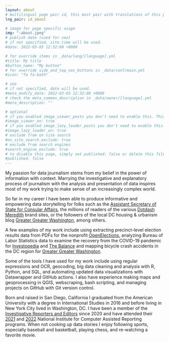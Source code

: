 ```yaml
---
layout: about
# multilingual page pair id, this must pair with translations of this page. (This name must be unique)
lng_pair: id_about

# image for page specific usage
img: ":about.jpeg"
# publish date (used for seo)
# if not specified, site.time will be used.
#date: 2022-03-03 12:32:00 +0000

# for override items in _data/lang/[language].yml
#title: My title
#button_name: "My button"
# for override side_and_top_nav_buttons in _data/conf/main.yml
#icon: "fa fa-bath"

# seo
# if not specified, date will be used.
#meta_modify_date: 2022-03-03 12:32:00 +0000
# check the meta_common_description in _data/owner/[language].yml
#meta_description: ""

# optional
# if you enabled image_viewer_posts you don't need to enable this. This is only if image_viewer_posts = false
#image_viewer_on: true
# if you enabled image_lazy_loader_posts you don't need to enable this. This is only if image_lazy_loader_posts = false
#image_lazy_loader_on: true
# exclude from on site search
#on_site_search_exclude: true
# exclude from search engines
#search_engine_exclude: true
# to disable this page, simply set published: false or delete this file
#published: false
---
```


My passion for data journalism stems from my belief in the power of information with context. Marrying the investigative and explanatory process of journalism with the analysis and presentation of data inspires most of my work trying to make sense of an increasingly complex world. 

So far in my career I have been able to produce informative and empowering data storytelling for folks such as the [Assistant Secretary of State for Consular Affairs](https://www.state.gov/bureaus-offices/under-secretary-for-management/bureau-of-consular-affairs/), the millions of readers of the various [Dotdash Meredith](https://www.dotdashmeredith.com/) brand sites, or the followers of the local DC housing & urbanism blog [Greater Greater Washington](https://ggwash.org/), among others.

A few examples of my work include using extracting precinct-level election results data from PDFs for the nonprofit [OpenElections](http://openelections.net/), analyzing Bureau of Labor Statistics data to examine the recovery from the COVID-19 pandemic for [Investopedia](https://www.investopedia.com/the-u-s-labor-market-recovery-in-charts-6541384) and [The Balance](https://www.thebalancemoney.com/29-months-later-all-the-jobs-lost-to-covid-19-are-back-6542485) and mapping bicycle crash accidents in the DC region for [Greater Greater Washington](https://ggwash.org/view/79134/how-the-bike-crashes-shifted-out-of-downtown-dc-during-the-pandemic).


Some of the tools I have used for my work include using regular expressions and OCR, geocoding, big data cleaning and analysis with R, Python, and SQL, and automating updated data visualizations with Datawrapper and GitHub actions. I also have experience making maps and geoprocessing in QGIS, webscraping, bash scripting, and managing projects on GitHub with Git version control.

Born and raised in San Diego, California I graduated from the American University with a degree in International Studies in 2016 and before living in New York City lived in Washington, DC. I have been a member of the [Investigative Reporters and Editors](https://www.ire.org/) since 2020 and have attended their [2021](https://www.ire.org/training/conferences/nicar-2021/) and [2022](https://www.ire.org/training/conferences/nicar-2022/) National Institute for Computer Assisted Reporting programs.  When not cooking up data stories I enjoy following sports, especially baseball and basketball, playing chess, and re-watching a favorite movie. 




 
